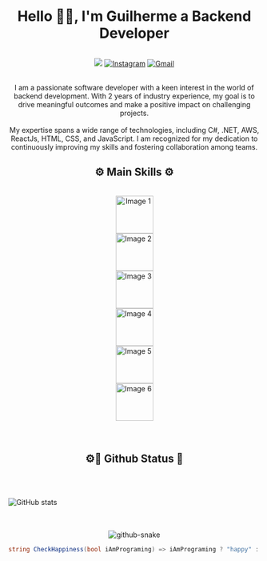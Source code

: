 <div align="center" style="display: flex; flex-direction: column; align-items: space-between; justify-content: space-between;">
<h1>Hello 👋🏻, I'm Guilherme a Backend Developer</h1>

[![](https://img.shields.io/badge/linkedin-%230077B5.svg?style=for-the-badge&logo=linkedin&logoColor=white)](https://www.linkedin.com/in/guilherme-bernava-32b660219/)
[![Instagram](https://img.shields.io/badge/Instagram-%23E4405F.svg?style=for-the-badge&logo=Instagram&logoColor=white)](https://www.instagram.com/bernava.21/)
[![Gmail](https://img.shields.io/badge/Gmail-D14836?style=for-the-badge&logo=gmail&logoColor=white)](mailto:guilhermebernava00@gmail.com)
  
<br/>
I am a passionate software developer with a keen interest in the world of backend development. With 2 years of industry experience, my goal is to drive meaningful outcomes and make a positive impact on challenging projects.
<br>
<br>
My expertise spans a wide range of technologies, including C#, .NET, AWS, ReactJs, HTML, CSS, and JavaScript. I am recognized for my dedication to continuously improving my skills and fostering collaboration among teams.
<br/>

## ⚙️ Main Skills ⚙️

<br>
<div style="display: flex; flex-direction: column; align-items: center;">
  <img align="center" src="https://yt3.googleusercontent.com/HRJKaJg70sqBrCNh7Tf2RSjXTb_5hCUn7Hht7mxUJMg77EWkihh55JklD-KhwAMhwY31ox5O=s900-c-k-c0x00ffffff-no-rj" width="75" height="75"  alt="Image 1"/>
  <img align="center" src="https://upload.wikimedia.org/wikipedia/commons/thumb/7/7d/Microsoft_.NET_logo.svg/2048px-Microsoft_.NET_logo.svg.png" width="75" height="75" alt="Image 2"/>
  <img align="center" src="https://controlzeta.github.io/img/c_sharp_logo.png" width="75" height="75" alt="Image 3"/>
  <img align="center" src="https://upload.wikimedia.org/wikipedia/commons/3/3b/Javascript_Logo.png" width="75" height="75" alt="Image 4"/>
  <img align="center" src="https://mlposwajeygw.i.optimole.com/C3ZG6aY.IQWs~1e938/w:816/h:816/q:94/https://www.bryntum.com/wp-content/uploads/2019/03/ts.png" width="75" height="75" alt="Image 5"/>
  <img align="center" src="https://cdn.freebiesupply.com/logos/large/2x/react-1-logo-png-transparent.png" width="75" height="75" alt="Image 6"/>
</div>

<br>
<br>

## ⚙🧮 Github Status 🧮

<br>
<br>
<div style="display: flex; flex-direction: row; justify-content: space-between; align-items: space-between;" >
  <p align="center">
    <img src="https://github-readme-stats.vercel.app/api?username=guilhermebernava&show_icons=true&theme=radical" alt="GitHub stats" />
  </p>
</div>
<br>
<br>

<picture>
  <source media="(prefers-color-scheme: dark)" srcset="github-snake-dark.svg" />
  <source media="(prefers-color-scheme: light)" srcset="github-snake.svg" />
  <img alt="github-snake" src="github-snake.svg" />
</picture>

~~~csharp
string CheckHappiness(bool iAmPrograming) => iAmPrograming ? "happy" : "sad";
~~~

<!--
<h2>Main Repositories 🔓</h2>

<a href="https://github.com/anuraghazra/github-readme-stats">
  <img align="center" src="https://github-readme-stats.vercel.app/api/pin/?username=guilhermebernava&repo=LoginApi&theme=radical" />
</a>
<a href="https://github.com/anuraghazra/convoychat">
  <img align="center" src="https://github-readme-stats.vercel.app/api/pin/?username=guilhermebernava&repo=my_expanses_api&theme=radical" />
</a>
-->
<div/>




